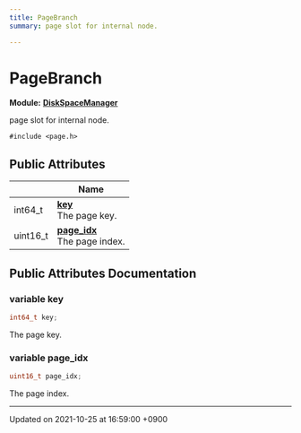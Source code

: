 ```yaml
---
title: PageBranch
summary: page slot for internal node. 

---
```


# PageBranch

**Module:** **[DiskSpaceManager](/Modules/group__DiskSpaceManager)**



page slot for internal node. 


`#include <page.h>`

## Public Attributes

|                | Name           |
| -------------- | -------------- |
| int64_t | **[key](/Classes/structPageBranch#variable-key)** <br>The page key.  |
| uint16_t | **[page_idx](/Classes/structPageBranch#variable-page-idx)** <br>The page index.  |

## Public Attributes Documentation

### variable key

```cpp
int64_t key;
```

The page key. 

### variable page_idx

```cpp
uint16_t page_idx;
```

The page index. 

-------------------------------

Updated on 2021-10-25 at 16:59:00 +0900